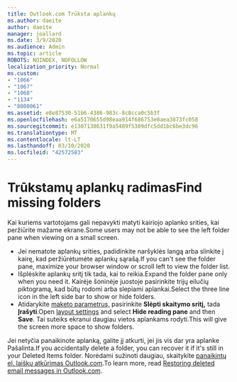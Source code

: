 ```yaml
---
title: Outlook.com Trūksta aplankų
ms.author: daeite
author: daeite
manager: joallard
ms.date: 3/9/2020
ms.audience: Admin
ms.topic: article
ROBOTS: NOINDEX, NOFOLLOW
localization_priority: Normal
ms.custom:
- "1066"
- "1067"
- "1068"
- "1134"
- "8000061"
ms.assetid: e8e87530-51b6-4386-983c-8c8cca0c5b3f
ms.openlocfilehash: e6a5170655d98eaa914f686753e0aea3873fc058
ms.sourcegitcommit: e1307138631f9a5489f5309dfc5dd1bc6be3dc96
ms.translationtype: MT
ms.contentlocale: lt-LT
ms.lasthandoff: 03/10/2020
ms.locfileid: "42572583"
---
```

# <a name="find-missing-folders"></a><span data-ttu-id="160c0-102">Trūkstamų aplankų radimas</span><span class="sxs-lookup"><span data-stu-id="160c0-102">Find missing folders</span></span>

<span data-ttu-id="160c0-103">Kai kuriems vartotojams gali nepavykti matyti kairiojo aplanko srities, kai peržiūrite mažame ekrane.</span><span class="sxs-lookup"><span data-stu-id="160c0-103">Some users may not be able to see the left folder pane when viewing on a small screen.</span></span>

- <span data-ttu-id="160c0-104">Jei nematote aplankų srities, padidinkite naršyklės langą arba slinkite į kairę, kad peržiūrėtumėte aplankų sąrašą.</span><span class="sxs-lookup"><span data-stu-id="160c0-104">If you can't see the folder pane, maximize your browser window or scroll left to view the folder list.</span></span>
- <span data-ttu-id="160c0-105">Išplėskite aplankų sritį tik tada, kai to reikia.</span><span class="sxs-lookup"><span data-stu-id="160c0-105">Expand the folder pane only when you need it.</span></span> <span data-ttu-id="160c0-106">Kairėje šoninėje juostoje pasirinkite trijų eilučių piktogramą, kad būtų rodomi arba slepiami aplankai.</span><span class="sxs-lookup"><span data-stu-id="160c0-106">Select the three line icon in the left side bar to show or hide folders.</span></span>
- <span data-ttu-id="160c0-107">Atidarykite [maketo parametrus,](https://outlook.live.com/mail/options/mail/layout) pasirinkite **Slėpti skaitymo sritį,** tada **Įrašyti**.</span><span class="sxs-lookup"><span data-stu-id="160c0-107">Open [layout settings](https://outlook.live.com/mail/options/mail/layout) and select **Hide reading pane** and then **Save**.</span></span> <span data-ttu-id="160c0-108">Tai suteiks ekranui daugiau vietos aplankams rodyti.</span><span class="sxs-lookup"><span data-stu-id="160c0-108">This will give the screen more space to show folders.</span></span>

<span data-ttu-id="160c0-109">Jei netyčia panaikinote aplanką, galite jį atkurti, jei jis vis dar yra aplanke Pašalinta.</span><span class="sxs-lookup"><span data-stu-id="160c0-109">If you accidentally delete a folder, you can recover it if it's still in your Deleted Items folder.</span></span> <span data-ttu-id="160c0-110">Norėdami sužinoti daugiau, skaitykite [panaikintų el. laiškų atkūrimas Outlook.com](https://support.office.com/article/cf06ab1b-ae0b-418c-a4d9-4e895f83ed50).</span><span class="sxs-lookup"><span data-stu-id="160c0-110">To learn more, read [Restoring deleted email messages in Outlook.com](https://support.office.com/article/cf06ab1b-ae0b-418c-a4d9-4e895f83ed50).</span></span>
